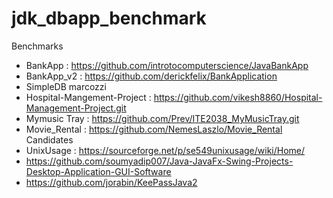 # jdk_dbapp_benchmark

Benchmarks
- BankApp : https://github.com/introtocomputerscience/JavaBankApp
- BankApp_v2 : https://github.com/derickfelix/BankApplication
- SimpleDB marcozzi
- Hospital-Mangement-Project : https://github.com/vikesh8860/Hospital-Management-Project.git
- Mymusic Tray : https://github.com/Prev/ITE2038_MyMusicTray.git
- Movie_Rental : https://github.com/NemesLaszlo/Movie_Rental
Candidates
- UnixUsage : https://sourceforge.net/p/se549unixusage/wiki/Home/
- https://github.com/soumyadip007/Java-JavaFx-Swing-Projects-Desktop-Application-GUI-Software
- https://github.com/jorabin/KeePassJava2


